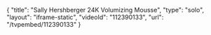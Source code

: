 {
    "title": "Sally Hershberger 24K Volumizing Mousse",
    "type": "solo",
    "layout": "iframe-static",
    "videoId": "112390133",
    "url": "\/tvpembed\/112390133"
}